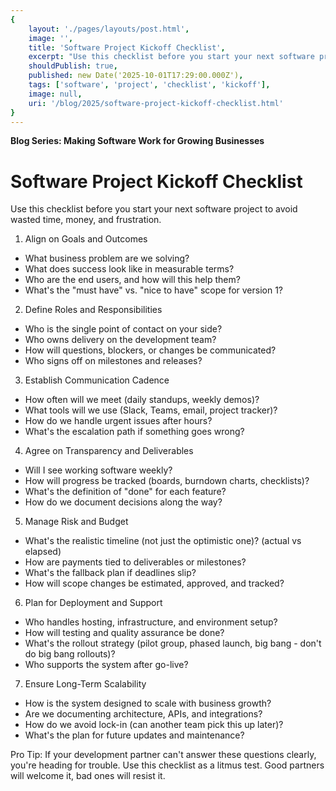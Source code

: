 ```yaml
---
{
    layout: './pages/layouts/post.html',
    image: '',
    title: 'Software Project Kickoff Checklist',
    excerpt: "Use this checklist before you start your next software project to avoid wasted time, money, and frustration.",
    shouldPublish: true,
    published: new Date('2025-10-01T17:29:00.000Z'),
    tags: ['software', 'project', 'checklist', 'kickoff'],
    image: null,
    uri: '/blog/2025/software-project-kickoff-checklist.html'
}
---
```


**Blog Series: Making Software Work for Growing Businesses**

# Software Project Kickoff Checklist

Use this checklist before you start your next software project to avoid wasted time, money, and frustration.

1. Align on Goals and Outcomes
- What business problem are we solving?
- What does success look like in measurable terms?
- Who are the end users, and how will this help them?
- What's the "must have" vs. "nice to have" scope for version 1?

2. Define Roles and Responsibilities
- Who is the single point of contact on your side?
- Who owns delivery on the development team?
- How will questions, blockers, or changes be communicated?
- Who signs off on milestones and releases?

3. Establish Communication Cadence
- How often will we meet (daily standups, weekly demos)?
- What tools will we use (Slack, Teams, email, project tracker)?
- How do we handle urgent issues after hours?
- What's the escalation path if something goes wrong?

4. Agree on Transparency and Deliverables
- Will I see working software weekly?
- How will progress be tracked (boards, burndown charts, checklists)?
- What's the definition of "done" for each feature?
- How do we document decisions along the way?

5. Manage Risk and Budget
- What's the realistic timeline (not just the optimistic one)? (actual vs elapsed)
- How are payments tied to deliverables or milestones?
- What's the fallback plan if deadlines slip?
- How will scope changes be estimated, approved, and tracked?

6. Plan for Deployment and Support
- Who handles hosting, infrastructure, and environment setup?
- How will testing and quality assurance be done?
- What's the rollout strategy (pilot group, phased launch, big bang - don't do big bang rollouts)?
- Who supports the system after go-live?

7. Ensure Long-Term Scalability
- How is the system designed to scale with business growth?
- Are we documenting architecture, APIs, and integrations?
- How do we avoid lock-in (can another team pick this up later)?
- What's the plan for future updates and maintenance?

Pro Tip: If your development partner can't answer these questions clearly, you're heading for trouble. Use this checklist as a litmus test. Good partners will welcome it, bad ones will resist it.